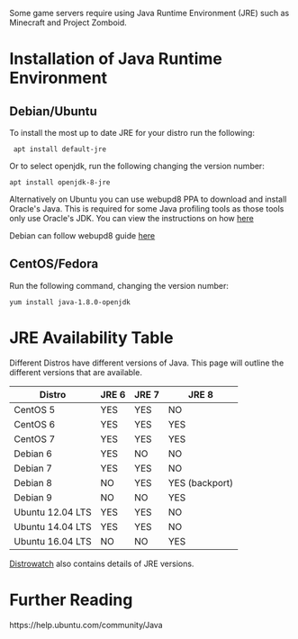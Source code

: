 Some game servers require using Java Runtime Environment (JRE) such as Minecraft and Project Zomboid. 

<h1>Installation of Java Runtime Environment</h1>

<h2>Debian/Ubuntu</h2>
To install the most up to date JRE for your distro run the following:

     apt install default-jre

Or to select openjdk, run the following changing the version number:

    apt install openjdk-8-jre

 Alternatively on Ubuntu you can use webupd8 PPA to download and install Oracle's Java.  This is required for some Java profiling tools as those tools only use Oracle's JDK.  You can view the instructions on how [here](http://www.webupd8.org/2012/09/install-oracle-java-8-in-ubuntu-via-ppa.html)

Debian can follow webupd8 guide [here](http://www.webupd8.org/2014/03/how-to-install-oracle-java-8-in-debian.html)
 
 <h2>CentOS/Fedora</h2>

Run the following command, changing the version number:

    yum install java-1.8.0-openjdk

<h1>JRE Availability Table</h1>
Different Distros have different versions of Java. This page will outline the different versions that are available.

| Distro           |JRE 6|JRE 7|JRE 8|
|------------------|-----|-----|-----|
| CentOS 5         | YES | YES | NO  |
| CentOS 6         | YES | YES | YES |
| CentOS 7         | YES | YES | YES |
| Debian 6         | YES | NO  | NO  |
| Debian 7         | YES | YES | NO  |
| Debian 8         | NO  | YES | YES (backport)|
| Debian 9         | NO  | NO  | YES |
| Ubuntu 12.04 LTS | YES | YES | NO  |
| Ubuntu 14.04 LTS | YES | YES | NO  |
| Ubuntu 16.04 LTS | NO  | NO  | YES |

[Distrowatch](https://distrowatch.com) also contains details of JRE versions.

<h1>Further Reading</h1>
https://help.ubuntu.com/community/Java
